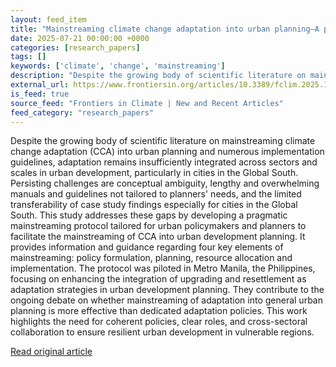```yaml
---
layout: feed_item
title: "Mainstreaming climate change adaptation into urban planning—A pragmatic protocol to tackle the implementation gap"
date: 2025-07-21 00:00:00 +0000
categories: [research_papers]
tags: []
keywords: ['climate', 'change', 'mainstreaming']
description: "Despite the growing body of scientific literature on mainstreaming climate change adaptation (CCA) into urban planning and numerous implementation guidelines..."
external_url: https://www.frontiersin.org/articles/10.3389/fclim.2025.1557352
is_feed: true
source_feed: "Frontiers in Climate | New and Recent Articles"
feed_category: "research_papers"
---
```


Despite the growing body of scientific literature on mainstreaming climate change adaptation (CCA) into urban planning and numerous implementation guidelines, adaptation remains insufficiently integrated across sectors and scales in urban development, particularly in cities in the Global South. Persisting challenges are conceptual ambiguity, lengthy and overwhelming manuals and guidelines not tailored to planners' needs, and the limited transferability of case study findings especially for cities in the Global South. This study addresses these gaps by developing a pragmatic mainstreaming protocol tailored for urban policymakers and planners to facilitate the mainstreaming of CCA into urban development planning. It provides information and guidance regarding four key elements of mainstreaming: policy formulation, planning, resource allocation and implementation. The protocol was piloted in Metro Manila, the Philippines, focusing on enhancing the integration of upgrading and resettlement as adaptation strategies in urban development planning. They contribute to the ongoing debate on whether mainstreaming of adaptation into general urban planning is more effective than dedicated adaptation policies. This work highlights the need for coherent policies, clear roles, and cross-sectoral collaboration to ensure resilient urban development in vulnerable regions.

[Read original article](https://www.frontiersin.org/articles/10.3389/fclim.2025.1557352)
